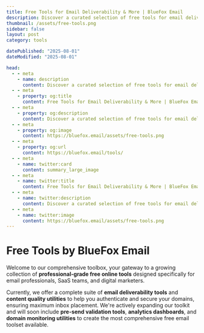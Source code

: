```yaml
---
title: Free Tools for Email Deliverability & More | BlueFox Email
description: Discover a curated selection of free tools for email deliverability, authentication, and productivity. Enhance your email performance and workflow with BlueFox Email's powerful utilities.
thumbnail: /assets/free-tools.png
sidebar: false
layout: post
category: tools

datePublished: "2025-08-01"
dateModified: "2025-08-01"

head:
  - - meta
    - name: description
      content: Discover a curated selection of free tools for email deliverability, authentication, and productivity. Enhance your email performance and workflow with BlueFox Email's powerful utilities.
  - - meta
    - property: og:title
      content: Free Tools for Email Deliverability & More | BlueFox Email
  - - meta
    - property: og:description
      content: Discover a curated selection of free tools for email deliverability, authentication, and productivity. Enhance your email performance and workflow with BlueFox Email's powerful utilities.
  - - meta
    - property: og:image
      content: https://bluefox.email/assets/free-tools.png
  - - meta
    - property: og:url
      content: https://bluefox.email/tools/
  - - meta
    - name: twitter:card
      content: summary_large_image
  - - meta
    - name: twitter:title
      content: Free Tools for Email Deliverability & More | BlueFox Email
  - - meta
    - name: twitter:description
      content: Discover a curated selection of free tools for email deliverability, authentication, and productivity. Enhance your email performance and workflow with BlueFox Email's powerful utilities.
  - - meta
    - name: twitter:image
      content: https://bluefox.email/assets/free-tools.png
---
```


# Free Tools by BlueFox Email

Welcome to our comprehensive toolbox, your gateway to a growing collection of **professional-grade free online tools** designed specifically for email professionals, SaaS teams, and digital marketers.

Currently, we offer a complete suite of **email deliverability tools** and **content quality utilities** to help you authenticate and secure your domains, ensuring maximum inbox placement. We're actively expanding our toolkit and will soon include **pre-send validation tools**, **analytics dashboards**, and **domain monitoring utilities** to create the most comprehensive free email toolset available.

<FreeToolsIndex level="main" />